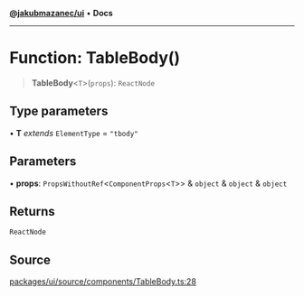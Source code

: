 [**@jakubmazanec/ui**](../README.md) • **Docs**

---

# Function: TableBody()

> **TableBody**\<`T`\>(`props`): `ReactNode`

## Type parameters

• **T** _extends_ `ElementType` = `"tbody"`

## Parameters

• **props**: `PropsWithoutRef`\<`ComponentProps`\<`T`\>\> & `object` & `object` & `object`

## Returns

`ReactNode`

## Source

[packages/ui/source/components/TableBody.ts:28](https://github.com/jakubmazanec/tools/blob/bb20df5276ddb119762948adc2cda520aef09f0f/packages/ui/source/components/TableBody.ts#L28)
